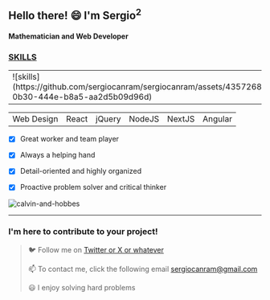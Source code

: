  ## Hello there! 😄 I'm Sergio<sup>2</sup>

 #### Mathematician and Web Developer 

 ### <u> SKILLS </u>
 <table>
  <tr>   
    <td>    
![skills](https://github.com/sergiocanram/sergiocanram/assets/43572682/eada4702-0b30-444e-b8a5-aa2d5b09d96d)

   <td>
CSS
    </td>   
   <td>
JavaScript
    </td>   
    <td>    
Python
   <td>
C++
    </td>   
   <td>
C#
    </td>   
   </tr>
</table>
 <table>
  <tr>   
    <td>    
Web Design
   <td>
React
    </td>   
   <td>
jQuery
    </td>   
    <td>    
NodeJS
   <td>
NextJS
    </td>   
   <td>
Angular
    </td>   
   </tr>
</table>


- [x] Great worker and team player
- [x] Always a helping hand
- [x] Detail-oriented and highly organized
- [x] Proactive problem solver and critical thinker


![calvin-and-hobbes](https://github.com/sergiocanram/sergiocanram/assets/43572682/6c351997-7c5d-48db-b547-f2e38bea7975)



---
  
 ### I'm here to contribute to your project!


> 🐦 Follow me on [Twitter or X or whatever](https://twitter.com/SergioCanRam)
> 
> 📫 To contact me, click the following email <sergiocanram@gmail.com>
>
> 😃 I enjoy solving hard problems


